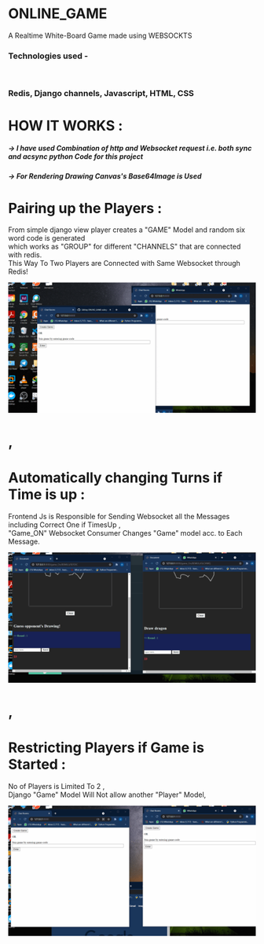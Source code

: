 # ONLINE_GAME
A Realtime White-Board Game made using WEBSOCKTS<br>
<h3 >
 Technologies used - 
 </h3>
 <br>
 <h3 >
  Redis, Django channels, Javascript, HTML, CSS
 </h3>
  
 # HOW IT WORKS :
 
 <h5>-> I have used Combination of http and Websocket request i.e. 
 both sync and acsync python Code for this project </h5>
 <h5>-> For Rendering Drawing Canvas's  Base64Image is Used </h5>
  
# Pairing up the Players :
 From simple django view player creates a "GAME" Model and random six word code is generated<br>
 which works as "GROUP" for different "CHANNELS" that are connected with redis.<br>
 This Way To Two Players are Connected with Same Websocket through Redis!<br>
 
![alt text](Animations/Join-min.gif "Logo Title Text 1")

# ,

 # Automatically changing Turns if Time is up : 
Frontend Js is Responsible for Sending Websocket all the Messages <br>
including Correct One if TimesUp ,<br>
"Game_ON" Websocket Consumer Changes "Game" model acc. to Each Message.<br>

![alt text](Animations/turns.gif "Logo Title Text 1")

# ,

# Restricting Players if Game is Started :
No of Players is Limited To 2 ,<br>
Django "Game" Model Will Not allow another "Player" Model,<br>

![alt text](Animations/Restrict.gif "Logo Title Text 1")
 



 

